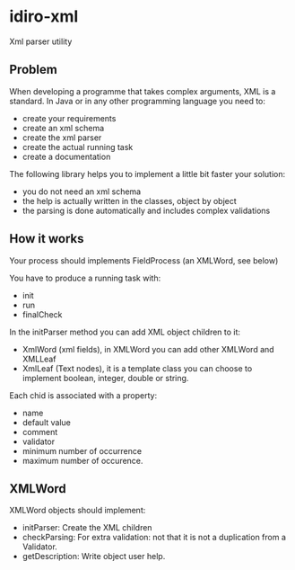 # idiro-xml
Xml parser utility

Problem
-------

When developing a programme that takes complex arguments, XML is a standard.
In Java or in any other programming language you need to:
* create your requirements
* create an xml schema
* create the xml parser
* create the actual running task
* create a documentation


The following library helps you to implement a little bit faster your solution:
* you do not need an xml schema
* the help is actually written in the classes, object by object
* the parsing is done automatically and includes complex validations


How it works
------------

Your process should implements FieldProcess (an XMLWord, see below)

You have to produce a running task with:
 * init
 * run
 * finalCheck

In the initParser method you can add XML object children to it: 
* XmlWord (xml fields), in XMLWord you can add other XMLWord and XMLLeaf
* XmlLeaf (Text nodes), it is a template class you can choose to implement boolean, integer, double or string.

Each chid is associated with a property: 
* name
* default value
* comment
* validator
* minimum number of occurrence 
* maximum number of occurence.

XMLWord
-------

XMLWord objects should implement:
* initParser: Create the XML children
* checkParsing: For extra validation: not that it is not a duplication from a Validator. 
* getDescription: Write object user help.
